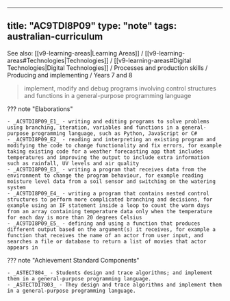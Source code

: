 
---
title: "AC9TDI8P09"
type: "note"
tags: australian-curriculum
---

See also: [[v9-learning-areas|Learning Areas]] / [[v9-learning-areas#Technologies|Technologies]] / [[v9-learning-areas#Digital Technologies|Digital Technologies]] / Processes and production skills / Producing and implementing / Years 7 and 8

> implement, modify and debug programs involving control structures and functions in a general-purpose programming language

??? note "Elaborations"

	- _AC9TDI8P09_E1_ - writing and editing programs to solve problems using branching, iteration, variables and functions in a general-purpose programming language, such as Python, JavaScript or C#
	- _AC9TDI8P09_E2_ - reading and interpreting an existing program and modifying the code to change functionality and fix errors, for example taking existing code for a weather forecasting app that includes temperatures and improving the output to include extra information such as rainfall, UV levels and air quality
	- _AC9TDI8P09_E3_ - writing a program that receives data from the environment to change the program behaviour, for example reading moisture level data from a soil sensor and switching on the watering system
	- _AC9TDI8P09_E4_ - writing a program that contains nested control structures to perform more complicated branching and decisions, for example using an IF statement inside a loop to count the warm days from an array containing temperature data only when the temperature for each day is more than 20 degrees Celsius
	- _AC9TDI8P09_E5_ - defining and using a function that produces different output based on the argument(s) it receives, for example a function that receives the name of an actor from user input, and searches a file or database to return a list of movies that actor appears in
??? note "Achievement Standard Components"

	- _ASTEC7804_ - Students design and trace algorithms; and implement them in a general-purpose programming language.
	- _ASTECTDI7803_ - They design and trace algorithms and implement them in a general-purpose programming language.

[//begin]: # "Autogenerated link references for markdown compatibility"
[v9-learning-areas]: ..%2Fv9-learning-areas "Learning Areas"
[//end]: # "Autogenerated link references" 
